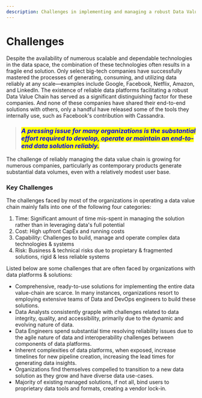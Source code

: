 ```yaml
---
description: Challenges in implementing and managing a robust Data Value Chain
---
```


# Challenges

Despite the availability of numerous scalable and dependable technologies in the data space, the combination of these technologies often results in a fragile end solution. Only select big-tech companies have successfully mastered the processes of generating, consuming, and utilizing data reliably at any scale—examples include Google, Facebook, Netflix, Amazon, and LinkedIn. The existence of reliable data platforms facilitating a robust Data Value Chain has served as a significant distinguishing factor for these companies. And none of these companies have shared their end-to-end solutions with others, only a handful have released some of the tools they internally use, such as Facebook's contribution with Cassandra.&#x20;

> ### _<mark style="color:blue;">A pressing issue for many organizations is the substantial effort required to develop, operate or maintain an end-to-end data solution reliably.</mark>_

The challenge of reliably managing the data value chain is growing for numerous companies, particularly as contemporary products generate substantial data volumes, even with a relatively modest user base.

### Key Challenges

The challenges faced by most of the organizations in operating a data value chain mainly falls into one of the following four categories:

1. Time: Significant amount of time mis-spent in managing the solution rather than in leveraging data's full potential
2. Cost: High upfront CapEx and running costs
3. Capability: Challenges to build, manage and operate complex data technologies & systems
4. Risk: Business & technical risks due to propietary & fragmented solutions, rigid & less reliable systems

Listed below are some challenges that are often faced by organizations with data platforms & solutions:

* Comprehensive, ready-to-use solutions for implementing the entire data value-chain are scarce. In many instances, organizations resort to employing extensive teams of Data and DevOps engineers to build these solutions.
* Data Analysts consistently grapple with challenges related to data integrity, quality, and accessibility, primarily due to the dynamic and evolving nature of data.
* Data Engineers spend substantial time resolving reliability issues due to the agile nature of data and interoperability challenges between components of data platforms.
* Inherent complexities of data platforms, when exposed, increase timelines for new pipeline creation, increasing the lead times for generating data insights.
* Organizations find themselves compelled to transition to a new data solution as they grow and have diverse data use-cases.
* Majority of existing managed solutions, if not all, bind users to proprietary data tools and formats, creating a vendor lock-in.
